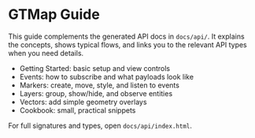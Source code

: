 # GTMap Guide

This guide complements the generated API docs in `docs/api/`.
It explains the concepts, shows typical flows, and links you to the
relevant API types when you need details.

- Getting Started: basic setup and view controls
- Events: how to subscribe and what payloads look like
- Markers: create, move, style, and listen to events
- Layers: group, show/hide, and observe entities
- Vectors: add simple geometry overlays
- Cookbook: small, practical snippets

For full signatures and types, open `docs/api/index.html`.
